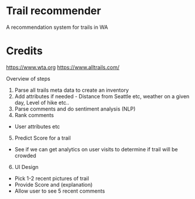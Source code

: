 # Trail recommender
A recommendation system for trails in WA

# Credits
https://www.wta.org
https://www.alltrails.com/

Overview of steps

1. Parse all trails meta data to create an inventory
2. Add attributes if needed - Distance from Seattle etc, weather on a given day, Level of hike etc..
3. Parse comments and do sentiment analysis (NLP)
4. Rank comments
- User attributes etc
5. Predict Score for a trail
- See if we can get analytics on user visits to determine if trail will be crowded
6. UI Design
 - Pick 1-2 recent pictures of trail
 - Provide Score and (explanation)
 - Allow user to see 5 recent comments
 

